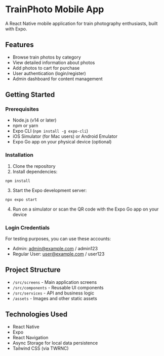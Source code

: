 
# TrainPhoto Mobile App

A React Native mobile application for train photography enthusiasts, built with Expo.

## Features

- Browse train photos by category
- View detailed information about photos
- Add photos to cart for purchase
- User authentication (login/register)
- Admin dashboard for content management

## Getting Started

### Prerequisites

- Node.js (v14 or later)
- npm or yarn
- Expo CLI (`npm install -g expo-cli`)
- iOS Simulator (for Mac users) or Android Emulator
- Expo Go app on your physical device (optional)

### Installation

1. Clone the repository
2. Install dependencies:
```
npm install
```
3. Start the Expo development server:
```
npx expo start
```
4. Run on a simulator or scan the QR code with the Expo Go app on your device

### Login Credentials

For testing purposes, you can use these accounts:

- Admin: admin@example.com / admin123
- Regular User: user@example.com / user123

## Project Structure

- `/src/screens` - Main application screens
- `/src/components` - Reusable UI components
- `/src/services` - API and business logic
- `/assets` - Images and other static assets

## Technologies Used

- React Native
- Expo
- React Navigation
- Async Storage for local data persistence
- Tailwind CSS (via TWRNC)
